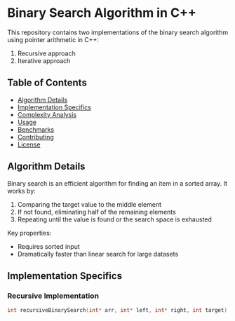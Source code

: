 # Binary Search Algorithm in C++

This repository contains two implementations of the binary search algorithm using pointer arithmetic in C++:
1. Recursive approach
2. Iterative approach

## Table of Contents
- [Algorithm Details](#algorithm-details)
- [Implementation Specifics](#implementation-specifics)
- [Complexity Analysis](#complexity-analysis)
- [Usage](#usage)
- [Benchmarks](#benchmarks)
- [Contributing](#contributing)
- [License](#license)

## Algorithm Details

Binary search is an efficient algorithm for finding an item in a sorted array. It works by:
1. Comparing the target value to the middle element
2. If not found, eliminating half of the remaining elements
3. Repeating until the value is found or the search space is exhausted

Key properties:
- Requires sorted input
- Dramatically faster than linear search for large datasets

## Implementation Specifics

### Recursive Implementation
```cpp
int recursiveBinarySearch(int* arr, int* left, int* right, int target)